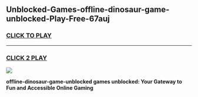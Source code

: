 
## Unblocked-Games-offline-dinosaur-game-unblocked-Play-Free-67auj
<h3>
<a href="https://premium76.site?title=offline-dinosaur-game-unblocked&ref=17A">CLICK TO PLAY</a></h3>
<hr>

<h3>
<a href="https://premium76.site?title=offline-dinosaur-game-unblocked&ref=17A">CLICK 2 PLAY</a>
  
</h3>

<a href="https://premium76.site?title=offline-dinosaur-game-unblocked&ref=17A"><img src="https://clearcache.store/games.png"></a>


**offline-dinosaur-game-unblocked games unblocked: Your Gateway to Fun and Accessible Online Gaming**

